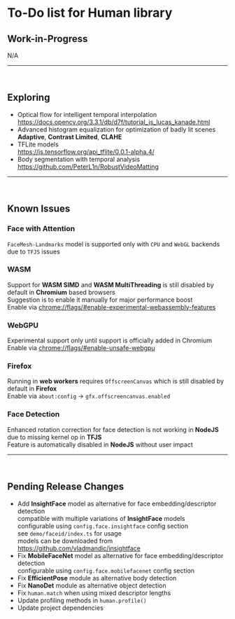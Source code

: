 # To-Do list for Human library

## Work-in-Progress

N/A

<hr><br>

## Exploring

- Optical flow for intelligent temporal interpolation  
  <https://docs.opencv.org/3.3.1/db/d7f/tutorial_js_lucas_kanade.html>
- Advanced histogram equalization for optimization of badly lit scenes  
  **Adaptive**, **Contrast Limited**, **CLAHE**
- TFLite models  
  <https://js.tensorflow.org/api_tflite/0.0.1-alpha.4/>
- Body segmentation with temporal analysis  
  <https://github.com/PeterL1n/RobustVideoMatting>

<hr><br>

## Known Issues

### Face with Attention
`FaceMesh-Landmarks` model is supported only with `CPU` and `WebGL` backends due to `TFJS` issues

### WASM

Support for **WASM SIMD** and **WASM MultiThreading** is still disabled by default in **Chromium** based browsers  
Suggestion is to enable it manually for major performance boost  
Enable via <chrome://flags/#enable-experimental-webassembly-features>

### WebGPU

Experimental support only until support is officially added in Chromium  
Enable via <chrome://flags/#enable-unsafe-webgpu>

### Firefox

Running in **web workers** requires `OffscreenCanvas` which is still disabled by default in **Firefox**  
Enable via `about:config` -> `gfx.offscreencanvas.enabled`

### Face Detection

Enhanced rotation correction for face detection is not working in **NodeJS** due to missing kernel op in **TFJS**  
Feature is automatically disabled in **NodeJS** without user impact  

<hr><br>

## Pending Release Changes

- Add **InsightFace** model as alternative for face embedding/descriptor detection  
  compatible with multiple variations of **InsightFace** models  
  configurable using `config.face.insightface` config section  
  see `demo/faceid/index.ts` for usage  
  models can be downloaded from <https://github.com/vladmandic/insightface>  
- Fix **MobileFaceNet** model as alternative for face embedding/descriptor detection  
  configurable using `config.face.mobilefacenet` config section  
- Fix **EfficientPose** module as alternative body detection
- Fix **NanoDet** module as alternative object detection
- Fix `human.match` when using mixed descriptor lengths
- Update profiling methods in `human.profile()`  
- Update project dependencies  
